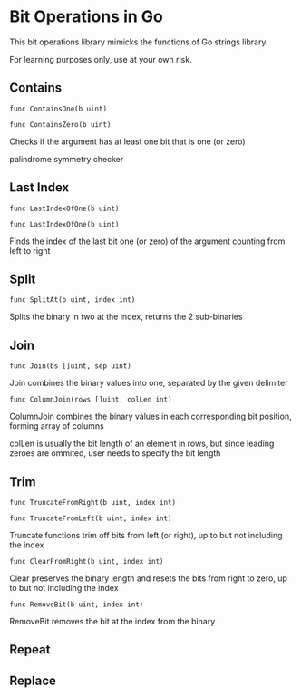 # Bit Operations in Go

This bit operations library mimicks the functions of Go strings library.

For learning purposes only, use at your own risk.

## Contains

`func ContainsOne(b uint)`

`func ContainsZero(b uint)`

Checks if the argument has at least one bit that is one (or zero)

palindrome symmetry checker

## Last Index

`func LastIndexOfOne(b uint)`

`func LastIndexOfOne(b uint)`

Finds the index of the last bit one (or zero) of the argument counting from left to right

## Split

`func SplitAt(b uint, index int)`

Splits the binary in two at the index, returns the 2 sub-binaries

## Join

`func Join(bs []uint, sep uint)`

Join combines the binary values into one, separated by the given delimiter

`func ColumnJoin(rows []uint, colLen int)`

ColumnJoin combines the binary values in each corresponding bit position, forming array of columns

colLen is usually the bit length of an element in rows, but since leading zeroes are ommited, user needs to specify the bit length

## Trim

`func TruncateFromRight(b uint, index int) `

`func TruncateFromLeft(b uint, index int)`

Truncate functions trim off bits from left (or right), up to but not including the index

`func ClearFromRight(b uint, index int) `

Clear preserves the binary length and resets the bits from right to zero, up to but not including the index

`func RemoveBit(b uint, index int)`

RemoveBit removes the bit at the index from the binary

## Repeat

## Replace
